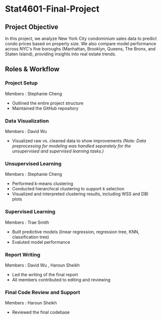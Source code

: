 # Stat4601-Final-Project

## Project Objective
In this project, we analyze New York City condominium sales data to predict condo prices based on property size. We also compare model performance across NYC's five boroughs (Manhattan, Brooklyn, Queens, The Bronx, and Staten Island), providing insights into real estate trends.

## Roles & Workflow 
### Project Setup
Members : Stephanie Cheng
- Outlined the entire project structure
- Maintained the GitHub repository

### Data Visualization
Members : David Wu
- Visualized raw vs. cleaned data to show improvements
_(Note: Data preprocessing for modeling was handled separately for the unsupervised and supervised learning tasks.)_

### Unsupervised Learning
Members : Stephanie Cheng
- Performed k-means clustering
- Conducted hierarchical clustering to support k selection
- Visualized and interpreted clustering results, including WSS and DBI plots

### Supervised Learning
Members : Trae Smith
- Built predictive models (linear regression, regression tree, KNN, classification tree)
- Evaluted model performance

### Report Writing
Members : David Wu , Haroun Sheikh
- Led the writing of the final report
- All members contributed to editing and reviewing 

### Final Code Review and Support
Members : Haroun Sheikh
- Reviewed the final codebase
